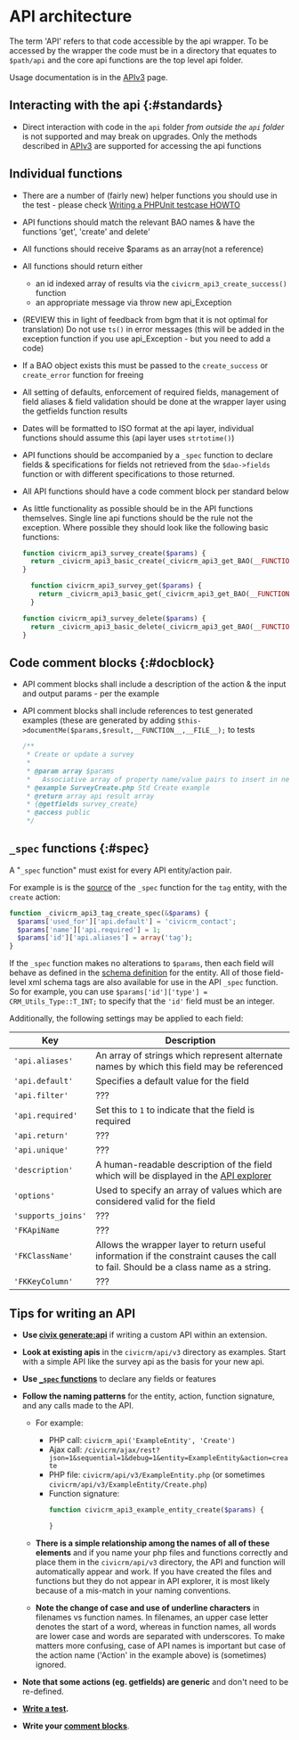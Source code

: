 # API architecture

The term 'API' refers to that code accessible by the api wrapper. To be accessed by the wrapper 
the code must be in a directory that equates to `$path/api` and the core api functions are
the top level api folder.

Usage documentation is in the [APIv3](/api/index.md) page.

## Interacting with the api {:#standards}

-   Direct interaction with code in the `api` folder *from outside the `api` folder* is 
not supported and may break on upgrades. Only the methods described in [APIv3](/api/index.md)
are supported for accessing the api functions

## Individual functions

-   There are a number of (fairly new) helper functions you should use
    in the test - please check [Writing a PHPUnit testcase
    HOWTO](/testing/setup.md)
-   API functions should match the relevant BAO names & have the
    functions 'get', 'create' and delete'
-   All functions should receive $params as an array(not a reference)
-   All functions should return either
    -   an id indexed array of results via
        the `civicrm_api3_create_success()` function
    -   an appropriate message via throw new api_Exception
-   (REVIEW this in light of feedback from bgm that it is not optimal
    for translation) Do not use `ts()` in error messages (this will be
    added in the exception function if you use api_Exception - but you
    need to add a code)
-   If a BAO object exists this must be passed to the `create_success` or
    `create_error` function for freeing

-   All setting of defaults, enforcement of required fields, management
    of field aliases & field validation should be done at the wrapper
    layer using the getfields function results
-   Dates will be formatted to ISO format at the api layer, individual
    functions should assume this (api layer uses `strtotime()`)
-   API functions should be accompanied by a `_spec` function to declare
    fields & specifications for fields not retrieved from the
    `$dao->fields` function or with different specifications to
    those returned.
-   All API functions should have a code comment block per standard
    below
-   As little functionality as possible should be in the API
    functions themselves. Single line api functions should be the rule
    not the exception. Where possible they should look like the
    following basic functions:

    ```php
    function civicrm_api3_survey_create($params) {
      return _civicrm_api3_basic_create(_civicrm_api3_get_BAO(__FUNCTION__), $params);
    }
    ```
    
    ```php
      function civicrm_api3_survey_get($params) {
        return _civicrm_api3_basic_get(_civicrm_api3_get_BAO(__FUNCTION__), $params);
      }
    ```
    
    ```php
    function civicrm_api3_survey_delete($params) {
      return _civicrm_api3_basic_delete(_civicrm_api3_get_BAO(__FUNCTION__), $params);
    }
    ```
    
## Code comment blocks {:#docblock}

-   API comment blocks shall include a description of the action & the
    input and output params - per the example
-   API comment blocks shall include references to test generated
    examples (these are generated by adding
    `$this->documentMe($params,$result,__FUNCTION__,__FILE__);`
    to tests

    ```php
    /**
     * Create or update a survey
     *
     * @param array $params 
     *   Associative array of property name/value pairs to insert in new 'survey'.
     * @example SurveyCreate.php Std Create example
     * @return array api result array
     * {@getfields survey_create}
     * @access public
     */
    ```
    
## `_spec` functions {:#spec}

A "`_spec` function" must exist for every API entity/action pair.

For example is is the [source](https://github.com/civicrm/civicrm-core/blob/1f4ea7262d865c72e8946481fdbfe18f5159da9e/api/v3/Tag.php#L62) of the `_spec` function for the `tag` entity, with the `create` action:

```php
function _civicrm_api3_tag_create_spec(&$params) {
  $params['used_for']['api.default'] = 'civicrm_contact';
  $params['name']['api.required'] = 1;
  $params['id']['api.aliases'] = array('tag');
}
```

If the `_spec` function makes no alterations to `$params`, then each field will behave as defined in the [schema definition](framework/schema-definition/#table-field) for the entity. All of those field-level xml schema tags are also available for use in the API `_spec` function. So for example, you can use `$params['id']['type'] = CRM_Utils_Type::T_INT;` to specify that the `'id'` field must be an integer.
  

Additionally, the following settings may be applied to each field: 

| Key | Description |
| -- | -- |
| `'api.aliases'` | An array of strings which represent alternate names by which this field may be referenced |
| `'api.default'` | Specifies a default value for the field |
| `'api.filter'` | ??? |
| `'api.required'` | Set this to `1` to indicate that the field is required |
| `'api.return'` | ??? |
| `'api.unique'` | ??? |
| `'description'` | A human-readable description of the field which will be displayed in the [API explorer](/api/index.md#api-explorer) |
| `'options'` | Used to specify an array of values which are considered valid for the field |
| `'supports_joins'` | ??? |
| `'FKApiName` | ??? |
| `'FKClassName'` | Allows the wrapper layer to return useful information if the constraint causes the call to fail. Should be a class name as a string. |
| `'FKKeyColumn'` | ??? |

## Tips for writing an API

-   **Use [civix generate:api](/extensions/civix.md#generate-api)** if writing a custom API within an extension.

-   **Look at existing apis** in the `civicrm/api/v3` directory
    as examples.  Start with a simple API like the survey api as the
    basis for your new api.
    
-   **Use [`_spec` functions](#spec)** to declare any fields or features

-   **Follow the naming patterns** for the entity, action, function signature, and any calls made to the API.

    - For example:
        -   PHP call: `civicrm_api('ExampleEntity', 'Create')`
        -   Ajax call: `/civicrm/ajax/rest?json=1&sequential=1&debug=1&entity=ExampleEntity&action=create`
        -   PHP file: `civicrm/api/v3/ExampleEntity.php` (or sometimes `civicrm/api/v3/ExampleEntity/Create.php`)
        -   Function signature:
            ```php
            function civicrm_api3_example_entity_create($params) {
            
            }
            ```

    -   **There is a simple relationship among the names of all of these
        elements** and if you name your php files and functions
        correctly and place them in the `civicrm/api/v3` directory, the
        API and function will automatically appear and work.  If you
        have created the files and functions but they do not appear in
        API explorer, it is most likely because of a mis-match in your
        naming conventions.
    -   **Note the change of case and use of underline characters** in
        filenames vs function names.  In filenames, an upper case letter
        denotes the start of a word, whereas in function names, all
        words are lower case and words are separated with underscores.
         To make matters more confusing, case of API names is important
        but case of the action name ('Action' in the example above)
        is (sometimes) ignored.

-   **Note that some actions (eg. getfields) are generic** and don't
    need to be re-defined.

-   **[Write a test](/testing/phpunit.md).**
-   **Write your [comment blocks](#docblock)**.
